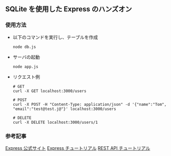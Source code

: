 ## SQLite を使用した Express のハンズオン

### 使用方法

-   以下のコマンドを実行し、テーブルを作成
    ```
    node db.js
    ```
-   サーバの起動
    ```
    node app.js
    ```
-   リクエスト例

    ```
    # GET
    curl -X GET localhost:3000/users

    # POST
    curl -X POST -H "Content-Type: application/json" -d '{"name":"Tom", "email":"test@test.j@"}' localhost:3000/users

    # DELETE
    curl -X DELETE localhost:3000/users/1
    ```

### 参考記事

[Express 公式サイト](https://expressjs.com/)
[Express チュートリアル](https://expressjs.com/ja/guide/routing.html)
[REST API チュートリアル](https://restfulapi.net/)
